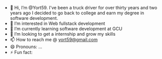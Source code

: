 - 👋 Hi, I’m @Yort59. I've been a truck driver for over thirty years and two years ago I decided to go back to college and earn my degree in software development. 
- 👀 I’m interested in Web fullstack development
- 🌱 I’m currently learning software development at GCU 
- 💞️ I’m looking to get a internship and grow my skills 
- 📫 How to reach me @ yort59@gmail.com
- 😄 Pronouns: ...
- ⚡ Fun fact: 

<!---
Yort59/Yort59 is a ✨ special ✨ repository because its `README.md` (this file) appears on your GitHub profile.
You can click the Preview link to take a look at your changes.
--->
